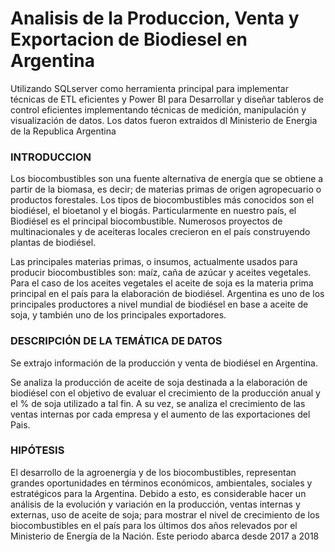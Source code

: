 # Analisis de la Produccion, Venta y Exportacion de Biodiesel en Argentina

Utilizando SQLserver como herramienta principal para implementar técnicas de ETL eficientes y Power BI para Desarrollar y diseñar tableros de control eficientes implementando técnicas de medición, manipulación y visualización de datos.
Los datos fueron extraidos dl Ministerio de Energia de la Republica Argentina 

### INTRODUCCION

Los biocombustibles son una fuente alternativa de energía que se obtiene a partir de la
biomasa, es decir; de materias primas de origen agropecuario o productos forestales. Los
tipos de biocombustibles más conocidos son el biodiésel, el bioetanol y el biogás.
Particularmente en nuestro país, el Biodiésel es el principal biocombustible. Numerosos
proyectos de multinacionales y de aceiteras locales crecieron en el país construyendo
plantas de biodiésel.

Las principales materias primas, o insumos, actualmente usados para producir
biocombustibles son: maíz, caña de azúcar y aceites vegetales. Para el caso de los aceites
vegetales el aceite de soja es la materia prima principal en el país para la elaboración de
biodiésel. Argentina es uno de los principales productores a nivel mundial de biodiésel
en base a aceite de soja, y también uno de los principales exportadores.

### DESCRIPCIÓN DE LA TEMÁTICA DE DATOS
Se extrajo información de la producción y venta de biodiésel en Argentina.

Se analiza la producción de aceite de soja destinada a la elaboración de biodiésel con el
objetivo de evaluar el crecimiento de la producción anual y el % de soja utilizado a tal fin.
A su vez, se analiza el crecimiento de las ventas internas por cada empresa y el aumento
de las exportaciones del Pais.

### HIPÓTESIS
El desarrollo de la agroenergía y de los biocombustibles, representan grandes
oportunidades en términos económicos, ambientales, sociales y estratégicos para la
Argentina. Debido a esto, es considerable hacer un análisis de la evolución y variación en
la producción, ventas internas y externas, uso de aceite de soja; para mostrar el nivel de
crecimiento de los biocombustibles en el país para los últimos dos años relevados por el
Ministerio de Energía de la Nación. Este periodo abarca desde 2017 a 2018
